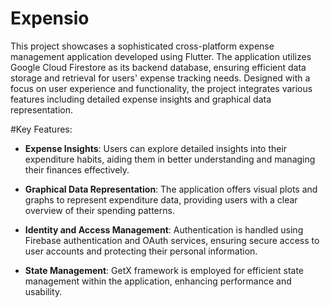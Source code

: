 # Expensio

This project showcases a sophisticated cross-platform expense management application developed using Flutter. The application utilizes Google Cloud Firestore as its backend database, ensuring efficient data storage and retrieval for users' expense tracking needs. Designed with a focus on user experience and functionality, the project integrates various features including detailed expense insights and graphical data representation.

#Key Features:

 * **Expense Insights**: Users can explore detailed insights into their expenditure habits, aiding them in better understanding and managing their finances effectively.

 * **Graphical Data Representation**: The application offers visual plots and graphs to represent expenditure data, providing users with a clear overview of their spending patterns.

 * **Identity and Access Management**: Authentication is handled using Firebase authentication and OAuth services, ensuring secure access to user accounts and protecting their personal information.

 * **State Management**: GetX framework is employed for efficient state management within the application, enhancing performance and usability.
